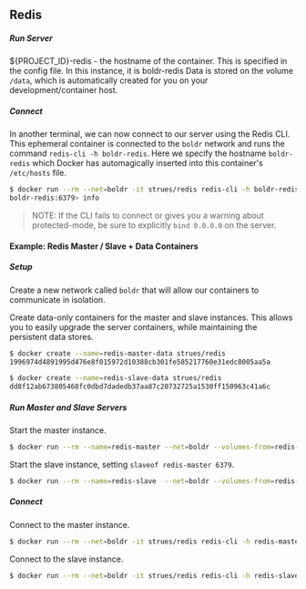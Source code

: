 ## Redis

##### Run Server
${PROJECT_ID}-redis - the hostname of the container. This is specified in the config file. In this instance, it is boldr-redis
Data is stored on the volume `/data`, which is automatically created for you on your development/container host.

##### Connect

In another terminal, we can now connect to our server using the Redis CLI. This ephemeral container is connected to the `boldr` network and runs the command `redis-cli -h boldr-redis`. Here we specify the hostname `boldr-redis` which Docker has automagically inserted into this container's `/etc/hosts` file.

```bash
$ docker run --rm --net=boldr -it strues/redis redis-cli -h boldr-redis
boldr-redis:6379> info
```

> NOTE: If the CLI fails to connect or gives you a warning about protected-mode, be sure to explicitly `bind 0.0.0.0` on the server.

#### Example: Redis Master / Slave + Data Containers

##### Setup

Create a new network called `boldr` that will allow our containers to communicate in isolation.

Create data-only containers for the master and slave instances. This allows you to easily upgrade the server containers, while maintaining the persistent data stores.

```bash
$ docker create --name=redis-master-data strues/redis
1996974d4891995d476e8f015972d10388cb301fe585217760e31edc8005aa5a

$ docker create --name=redis-slave-data strues/redis
dd8f12ab673805468fc0dbd7dadedb37aa87c20732725a1530ff150963c41a6c
```

##### Run Master and Slave Servers

Start the master instance.

```bash
$ docker run --rm --name=redis-master --net=boldr --volumes-from=redis-master-data strues/redis
```

Start the slave instance, setting `slaveof redis-master 6379`.

```bash
$ docker run --rm --name=redis-slave  --net=boldr --volumes-from=redis-slave-data  strues/redis redis-server /etc/redis.conf --slaveof redis-master 6379
```

##### Connect

Connect to the master instance.

```bash
$ docker run --rm --net=boldr -it strues/redis redis-cli -h redis-master
```

Connect to the slave instance.

```bash
$ docker run --rm --net=boldr -it strues/redis redis-cli -h redis-slave
```
